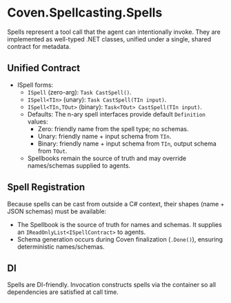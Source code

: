 # Coven.Spellcasting.Spells

Spells represent a tool call that the agent can intentionally invoke. They are implemented as well-typed .NET classes, unified under a single, shared contract for metadata.

## Unified Contract
- ISpell forms:
  - `ISpell` (zero-arg): `Task CastSpell()`.
  - `ISpell<TIn>` (unary): `Task CastSpell(TIn input)`.
  - `ISpell<TIn,TOut>` (binary): `Task<TOut> CastSpell(TIn input)`.
  - Defaults: The n-ary spell interfaces provide default `Definition` values:
    - Zero: friendly name from the spell type; no schemas.
    - Unary: friendly name + input schema from `TIn`.
    - Binary: friendly name + input schema from `TIn`, output schema from `TOut`.
  - Spellbooks remain the source of truth and may override names/schemas supplied to agents.

## Spell Registration
Because spells can be cast from outside a C# context, their shapes (name + JSON schemas) must be available:
- The Spellbook is the source of truth for names and schemas. It supplies an `IReadOnlyList<ISpellContract>` to agents.
- Schema generation occurs during Coven finalization (`.Done()`), ensuring deterministic names/schemas.

## DI
Spells are DI-friendly. Invocation constructs spells via the container so all dependencies are satisfied at call time.